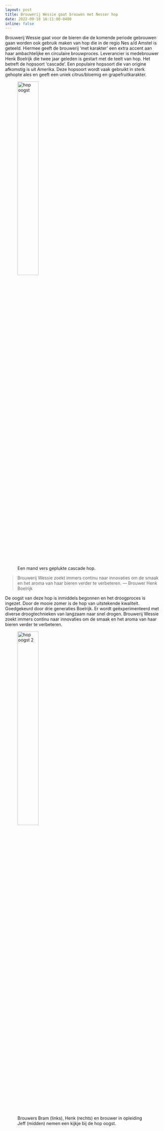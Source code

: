 ```yaml
---
layout: post
title: Brouwerij Wessie gaat brouwen met Nesser hop
date: 2022-09-18 16:11:00-0400
inline: false
---
```



Brouwerij Wessie gaat voor de bieren die de komende periode gebrouwen gaan worden ook gebruik maken van hop die in de regio Nes a/d Amstel is geteeld. Hiermee geeft de brouwerij ‘met karakter’ een extra accent aan haar ambachtelijke en circulaire brouwproces. Leverancier is medebrouwer Henk Boelrijk die twee jaar geleden is gestart met de teelt van hop. Het betreft de hopsoort ‘cascade’. Een populaire hopsoort die van origine afkomstig is uit Amerika. Deze hopsoort wordt vaak gebruikt in sterk gehopte ales en geeft een uniek citrus/bloemig en grapefruitkarakter. 

<figure>
  <img src="../../assets/img/HopOogst1.jpg" alt="hop oogst" style="width:40%" class="img-fluid rounded z-depth-1">
  <figcaption>Een mand vers geplukte cascade hop.</figcaption>
</figure>

> Brouwerij Wessie zoekt immers continu naar innovaties om de smaak en het aroma van haar bieren verder te verbeteren. 
> — Brouwer Henk Boelrijk

De oogst van deze hop is inmiddels begonnen en het droogproces is ingezet. Door de mooie zomer is de hop van uitstekende kwaliteit. Goedgekeurd door drie generaties Boelrijk. Er wordt geëxperimenteerd met diverse droogtechnieken van langzaam naar snel drogen. Brouwerij Wessie zoekt immers continu naar innovaties om de smaak en het aroma van haar bieren verder te verbeteren. 

<figure>
  <img src="../../assets/img/HopOogst2.jpg" alt="hop oogst 2" style="width:40%" class="img-fluid rounded z-depth-1">
  <figcaption>Brouwers Bram (links), Henk (rechts) en brouwer in opleiding Jeff (midden) nemen een kijkje bij de hop oogst.</figcaption>
</figure>


